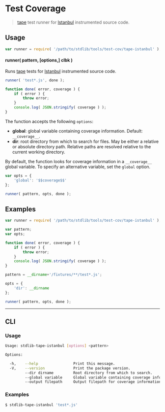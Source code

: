 # Test Coverage

> [tape][tape] test runner for [Istanbul][istanbul] instrumented source code.


<section class="usage">

## Usage

``` javascript
var runner = require( '/path/to/stdlib/tools/test-cov/tape-istanbul' );
```

#### runner( pattern, \[options,\] clbk )

Runs [tape][tape] tests for [Istanbul][istanbul] instrumented source code.

``` javascript
runner( 'test*.js', done );

function done( error, coverage ) {
    if ( error ) {
        throw error;
    }
    console.log( JSON.stringify( coverage ) );
}
```

The function accepts the following `options`:

* __global__: global variable containing coverage information. Default: `__coverage__`.
* __dir__: root directory from which to search for files. May be either a relative or absolute directory path. Relative paths are resolved relative to the current working directory.

By default, the function looks for coverage information in a `__coverage__` global variable. To specify an alternative variable, set the `global` option.

``` javascript
var opts = {
    'global': '$$coverage$$'
};

runner( pattern, opts, done );
```

<!-- </usage> -->


<section class="examples">

## Examples

``` javascript
var runner = require( '/path/to/stdlib/tools/test-cov/tape-istanbul' );

var pattern;
var opts;

function done( error, coverage ) {
    if ( error ) {
        throw error;
    }
    console.log( JSON.stringify( coverage ) );
}

pattern = __dirname+'/fixtures/**/test*.js';

opts = {
    'dir': __dirname
};

runner( pattern, opts, done );
```

<!-- </examples> -->


---

<section class="cli">

## CLI

<section class="usage">

### Usage

``` bash
Usage: stdlib-tape-istanbul [options] <pattern>

Options:

  -h,    --help                Print this message.
  -V,    --version             Print the package version.
         --dir dirname         Root directory from which to search.
         --global variable     Global variable containing coverage information.
         --output filepath     Output filepath for coverage information.
```

<!-- </usage> -->

<section class="examples">

### Examples

``` bash
$ stdlib-tape-istanbul 'test*.js'
```

<!-- </examples> -->

<!-- </cli> -->


<section class="links">

[tape]: https://github.com/substack/tape
[istanbul]: https://github.com/gotwarlost/istanbul

<!-- </links> -->

